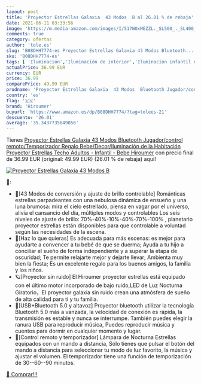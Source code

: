 ```yaml
---
layout: post
title: 'Proyector Estrellas Galaxia  43 Modos  B al 26.01 % de rebaja'
date: 2021-06-11 03:33:56
image: 'https://m.media-amazon.com/images/I/517WOxMEZZL._SL500_._SL400_.jpg'
comments: true
category: ofertas
author: 'tole.es'
slug: 'B08DHH7774-es Proyector Estrellas Galaxia 43 Modos Bluetooth...'
sku: 'B08DHH7774-es'
tags: [ 'Iluminación','Iluminación de interior','Iluminación infantil nocturna','Lámparas e iluminación infantil','bebe','hiroumer', ]
actualPrice: 36.99 EUR
currency: EUR
price: 36.99
comparePrice: 49.99 EUR
prodname: 'Proyector Estrellas Galaxia  43 Modos  Bluetooth Jugador/control remoto/Temporizador  Regalo Bebe/Decor/Iluminación de la Habitación  Proyector Estrellas Techo Adultos - Infantil - Bebe Hiroumer'
country: 'es'
flag: '🇪🇸'
brand: 'Hiroumer'
buyurl: 'https://www.amazon.es/dp/B08DHH7774/?tag=tolees-21'
descuento: '26.01'
average: '35.3437735849056'
---
```


Tienes [Proyector Estrellas Galaxia  43 Modos  Bluetooth Jugador/control remoto/Temporizador  Regalo Bebe/Decor/Iluminación de la Habitación  Proyector Estrellas Techo Adultos - Infantil - Bebe Hiroumer](https://www.amazon.es/dp/B08DHH7774/?tag=tolees-21) con precio final de  36.99 EUR (original: 49.99 EUR) (26.01 %  de rebaja) aqui!

[![Proyector Estrellas Galaxia  43 Modos  B](https://m.media-amazon.com/images/I/517WOxMEZZL._SL500_._SL400_.jpg)](https://www.amazon.es/dp/B08DHH7774/?tag=tolees-21)

🔎:

- 🌟[43 Modos de conversión y ajuste de brillo controlable] Románticas estrellas parpadeantes con una nebulosa dinámica de ensueño y una luna brumosa: mira el cielo estrellado, piensa en vagar por el universo, alivia el cansancio del día, múltiples modos y controlables Los seis niveles de ajuste de brillo: 70%-40%-10%-40%-70%-100% , planetario proyector estrellas están disponibles para que controlable a voluntad según las necesidades de la escena.
- 🌌[Haz lo que quieras] Es adecuada para más escenas: es mejor para ayudarte a convencer a tu bebé de que se duerma; Ayuda a tu hijo a conciliar el sueño de forma independiente y a superar la etapa de oscuridad; Te permite relajarte mejor y dejarte llevar; Ambienta muy bien la fiesta; Es un excelente regalo para los buenos amigos, la familia y los niños.
- 🪐[Proyector sin ruido] El Hiroumer proyector estrellas está equipado con el último motor incorporado de bajo ruido,LED de Luz Nocturna Giratorio，El proyector galaxia sin ruido crean una atmósfera de sueño de alta calidad para ti y tu familia.
- 🎵[USB+Bluetooth 5.0 y altavoz] Proyector bluetooth utilizar la tecnología Bluetooth 5.0 más a vanzada, la velocidad de conexión es rápida, la transmisión es estable y nunca se interrumpe. También puedes elegir la ranura USB para reproducir música, Puedes reproducir música y cuentos para dormir en cualquier momento y lugar.
- 💫[Control remoto y temporizador] Lámpara de Nocturna Estrellas equipados con un mando a distancia, Sólo tienes que pulsar el botón del mando a distancia para seleccionar tu modo de luz favorito, la música y ajustar el volumen. El temporizador tiene una función de temporización de 30--60--90 minutos.

[🛒 Comprar!!!](https://www.amazon.es/dp/B08DHH7774/?tag=tolees-21)
